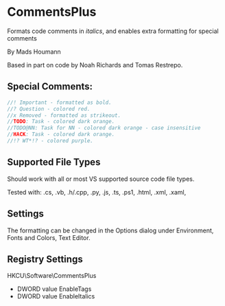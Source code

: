 CommentsPlus
============

Formats code comments in *italics*, and enables extra formatting for special comments

By Mads Houmann

Based in part on code by Noah Richards and Tomas Restrepo.

Special Comments:
-----------------

```C#
//! Important - formatted as bold.
//? Question - colored red.
//x Removed - formatted as strikeout.
//TODO: Task - colored dark orange.
//TODO@NN: Task for NN - colored dark orange - case insensitive
//HACK: Task - colored dark orange.
//!? WT*!? - colored purple.
```

Supported File Types
--------------------

Should work with all or most VS supported source code file types.

Tested with: .cs, .vb, .h/.cpp, .py, .js, .ts, .ps1, .html, .xml, .xaml,

Settings
--------

The formatting can be changed in the Options dialog under Environment, Fonts and Colors, Text Editor.

Registry Settings
-----------------

HKCU\Software\CommentsPlus

* DWORD value EnableTags
* DWORD value EnableItalics
